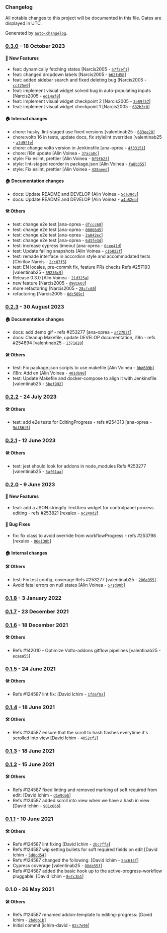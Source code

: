 ### Changelog

All notable changes to this project will be documented in this file. Dates are displayed in UTC.

Generated by [`auto-changelog`](https://github.com/CookPete/auto-changelog).

### [0.3.0](https://github.com/eea/volto-editing-progress/compare/0.2.3...0.3.0) - 18 October 2023

#### :rocket: New Features

- feat: dynamically fetching states [Narcis2005 - [`57f2ef1`](https://github.com/eea/volto-editing-progress/commit/57f2ef1224609d374b0dd009d3d7956ddc106a10)]
- feat: changed dropdown labels [Narcis2005 - [`b62fd58`](https://github.com/eea/volto-editing-progress/commit/b62fd58133357f6849d5b7805b01d6316a4a605b)]
- feat: added sidebar search and fixed deleting bug [Narcis2005 - [`cc325e0`](https://github.com/eea/volto-editing-progress/commit/cc325e06d59f455a13b44199c5edd03b2ea51ce2)]
- feat: implement visual widget solved bug in auto-populating inputs [Narcis2005 - [`ed14af8`](https://github.com/eea/volto-editing-progress/commit/ed14af83d8ed042fcc2df7e8eeb40d4758c95999)]
- feat: implement visual widget checkpoint 2 [Narcis2005 - [`3e89f57`](https://github.com/eea/volto-editing-progress/commit/3e89f57c4c10e75b252c30038a9d81bc78d9f5f4)]
- feat: implement visual widget checkpoint 1 [Narcis2005 - [`682b3c0`](https://github.com/eea/volto-editing-progress/commit/682b3c0a8ff46edf6611edb0e1547a0758eb0dcb)]

#### :house: Internal changes

- chore: husky, lint-staged use fixed versions [valentinab25 - [`683ee28`](https://github.com/eea/volto-editing-progress/commit/683ee28cef19a185ba6ab681d184cf6386513d3d)]
- chore:volto 16 in tests, update docs, fix stylelint overrides [valentinab25 - [`a7d9ffe`](https://github.com/eea/volto-editing-progress/commit/a7d9ffe0e43b7e2ad6108abd46b613f6760775c0)]
- chore: change volto version in Jenkinsfile [ana-oprea - [`4f33151`](https://github.com/eea/volto-editing-progress/commit/4f3315126d0d646555eff0f4224221080fbebab9)]
- chore: i18n update [Alin Voinea - [`37aca8c`](https://github.com/eea/volto-editing-progress/commit/37aca8c427e76082a3afe596ef27220e7adfe978)]
- style: Fix eslint, prettier [Alin Voinea - [`0f9fb23`](https://github.com/eea/volto-editing-progress/commit/0f9fb232de26e5e14e1e5c023b5f23185ccc7815)]
- style: lint-staged reorder in package.json [Alin Voinea - [`fa8b355`](https://github.com/eea/volto-editing-progress/commit/fa8b355ab801d0f5ef031766e3771484251d3d42)]
- style: Fix eslint, prettier [Alin Voinea - [`438aeed`](https://github.com/eea/volto-editing-progress/commit/438aeedb3053d3f4acc40eea2c24d77246bba704)]

#### :house: Documentation changes

- docs: Update README and DEVELOP [Alin Voinea - [`5ca39d5`](https://github.com/eea/volto-editing-progress/commit/5ca39d5c8245872287916717e788d5f1fa229d27)]
- docs: Update README and DEVELOP [Alin Voinea - [`a4a82eb`](https://github.com/eea/volto-editing-progress/commit/a4a82eb797d82dee5e80faff86db6c32dbc2ef52)]

#### :hammer_and_wrench: Others

- test: change e2e test [ana-oprea - [`dfccc68`](https://github.com/eea/volto-editing-progress/commit/dfccc68e17abe6c9dd15bbc70d31ce0273df2398)]
- test: change e2e test [ana-oprea - [`00066d5`](https://github.com/eea/volto-editing-progress/commit/00066d50dc3a2e42c31f50bde3c4ebbf285bf466)]
- test: change e2e test [ana-oprea - [`2a842ec`](https://github.com/eea/volto-editing-progress/commit/2a842ecadaa9d1b9d8bdbb3e9f11ff0d40187a6d)]
- test: change e2e test [ana-oprea - [`6d3fe3d`](https://github.com/eea/volto-editing-progress/commit/6d3fe3d3618b4863958144370642f9330e681da6)]
- test: increase cypress timeout [ana-oprea - [`6cee41d`](https://github.com/eea/volto-editing-progress/commit/6cee41d76648101ac7701f647911c3a717f42275)]
- test: Update failing snapshots [Alin Voinea - [`c1b022f`](https://github.com/eea/volto-editing-progress/commit/c1b022f39c9ff8ee1f6a9732eb2ba7f58b7e8492)]
- test: remade interface in accordion style and accommodated tests [Chirilov Narcis - [`2cc87f5`](https://github.com/eea/volto-editing-progress/commit/2cc87f5456cf9610be6c883877b4ec87e5613ede)]
- test: EN locales, pre-commit fix, feature PRs checks Refs #257193 [valentinab25 - [`59236c9`](https://github.com/eea/volto-editing-progress/commit/59236c9381b5d1f2059086d1f61823a1ec2309b0)]
- Release 0.3.0 [Alin Voinea - [`21d325a`](https://github.com/eea/volto-editing-progress/commit/21d325a8f265c21fb3bf78a5ad2fe037aa86040e)]
- new feature [Narcis2005 - [`d981603`](https://github.com/eea/volto-editing-progress/commit/d981603df4204eab8a650df92521201a299ea75e)]
- more refactoring [Narcis2005 - [`28cfc60`](https://github.com/eea/volto-editing-progress/commit/28cfc6021b4ee328cecbef285b9ed2296891c7e9)]
- refactoring [Narcis2005 - [`8dc569c`](https://github.com/eea/volto-editing-progress/commit/8dc569cf2b21a7528a77ee55881b56c11a4ad3c6)]
### [0.2.3](https://github.com/eea/volto-editing-progress/compare/0.2.2...0.2.3) - 30 August 2023

#### :house: Documentation changes

- docs: add demo gif - refs #253277 [ana-oprea - [`a42702f`](https://github.com/eea/volto-editing-progress/commit/a42702f0a101694e699f79bf864fd264e6d753a0)]
- docs: Cleanup Makefile, update DEVELOP documentation, i18n - refs #254894 [valentinab25 - [`1371828`](https://github.com/eea/volto-editing-progress/commit/1371828670a3ccf59a79e19673282d3e17bd1ae1)]

#### :hammer_and_wrench: Others

- test: Fix package.json scripts to use makefile [Alin Voinea - [`0bd609b`](https://github.com/eea/volto-editing-progress/commit/0bd609b8007a86bd5908a2742048eb7a1580eb5e)]
- i18n: Add en [Alin Voinea - [`401d698`](https://github.com/eea/volto-editing-progress/commit/401d69829f547362209afbecacb3842788e123f7)]
- test: Update Makefile and docker-compose to align it with Jenkinsfile [valentinab25 - [`5bef992`](https://github.com/eea/volto-editing-progress/commit/5bef9923d23f7131f49ec393ce1581dfb3a24d2a)]
### [0.2.2](https://github.com/eea/volto-editing-progress/compare/0.2.1...0.2.2) - 24 July 2023

#### :hammer_and_wrench: Others

- test: add e2e tests for EditingProgress - refs #254313 [ana-oprea - [`9df86f5`](https://github.com/eea/volto-editing-progress/commit/9df86f55d26c75655036d922bcc422a4b1261471)]
### [0.2.1](https://github.com/eea/volto-editing-progress/compare/0.2.0...0.2.1) - 12 June 2023

#### :hammer_and_wrench: Others

- test: jest should look for addons in node_modules Refs #253277 [valentinab25 - [`5af61aa`](https://github.com/eea/volto-editing-progress/commit/5af61aa64bdabe0f220a556cb9ec25789f7ebf82)]
### [0.2.0](https://github.com/eea/volto-editing-progress/compare/0.1.8...0.2.0) - 9 June 2023

#### :rocket: New Features

- feat: add a JSON.stringify TextArea widget for controlpanel process editing - refs #253821 [rexalex - [`ac240d2`](https://github.com/eea/volto-editing-progress/commit/ac240d2c515b7e18482d9a530ae3bce16632e8a1)]

#### :bug: Bug Fixes

- fix: fix class to avoid override from workflowProgress - refs #253798 [rexalex - [`86e138b`](https://github.com/eea/volto-editing-progress/commit/86e138b3e2b14c569f2db6dc0c6b67d28cb6e1e9)]

#### :house: Internal changes


#### :hammer_and_wrench: Others

- test: Fix test config, coverage Refs #253277 [valentinab25 - [`206e055`](https://github.com/eea/volto-editing-progress/commit/206e0556c70598664997cafa14293f6caf49ac30)]
- Avoid fatal errors on null states [Alin Voinea - [`571d00b`](https://github.com/eea/volto-editing-progress/commit/571d00bddd7ee5ace272a4e324870c9f4eeb9948)]
### [0.1.8](https://github.com/eea/volto-editing-progress/compare/0.1.7...0.1.8) - 3 January 2022

### [0.1.7](https://github.com/eea/volto-editing-progress/compare/0.1.6...0.1.7) - 23 December 2021

### [0.1.6](https://github.com/eea/volto-editing-progress/compare/0.1.5...0.1.6) - 18 December 2021

#### :hammer_and_wrench: Others

- Refs #142010 - Optimize Volto-addons gitflow pipelines [valentinab25 - [`ecaea55`](https://github.com/eea/volto-editing-progress/commit/ecaea55e1987fdcf4228075fa05414f71922ba0c)]
### [0.1.5](https://github.com/eea/volto-editing-progress/compare/0.1.4...0.1.5) - 24 June 2021

#### :hammer_and_wrench: Others

- Refs #124587 lint fix: [David Ichim - [`1fdaf0a`](https://github.com/eea/volto-editing-progress/commit/1fdaf0a2b7d003bc4c153b33f3d42dc02ed0359b)]
### [0.1.4](https://github.com/eea/volto-editing-progress/compare/0.1.3...0.1.4) - 18 June 2021

#### :hammer_and_wrench: Others

- Refs #124587 ensure that the scroll to hash flashes everytime it's scrolled into view [David Ichim - [`4052cf2`](https://github.com/eea/volto-editing-progress/commit/4052cf212e74690ca5f43adf79b679aef2167358)]
### [0.1.3](https://github.com/eea/volto-editing-progress/compare/0.1.2...0.1.3) - 18 June 2021

### [0.1.2](https://github.com/eea/volto-editing-progress/compare/0.1.1...0.1.2) - 15 June 2021

#### :hammer_and_wrench: Others

- Refs #124587 fixed linting and removed marking of soft required from edit: [David Ichim - [`d1e9deb`](https://github.com/eea/volto-editing-progress/commit/d1e9debedb5ca0d0b78570e188ed0df81211588f)]
- Refs #124587 added scroll into view when we have a hash in view [David Ichim - [`901c66b`](https://github.com/eea/volto-editing-progress/commit/901c66bd90f8050a6664ca85770de6b709d48d29)]
### [0.1.1](https://github.com/eea/volto-editing-progress/compare/0.1.0...0.1.1) - 10 June 2021

#### :hammer_and_wrench: Others

- Refs #124587 lint fixing [David Ichim - [`2bc7ffa`](https://github.com/eea/volto-editing-progress/commit/2bc7ffa48535a1f032bfbfa242f0d0f9c09ad9b2)]
- Refs #124587 wip setting bullets for soft required fields on edit [David Ichim - [`5d0cd54`](https://github.com/eea/volto-editing-progress/commit/5d0cd54200117bda9b2fb9bb1ec56f270b6d3c33)]
- Refs #124587 changed the following: [David Ichim - [`5ac614f`](https://github.com/eea/volto-editing-progress/commit/5ac614f89fd9bef5775052f5ec1a171256235d1e)]
- Cypress coverage [valentinab25 - [`88de55f`](https://github.com/eea/volto-editing-progress/commit/88de55fc070dc902cec92d2511d0748d5ce32d1f)]
- Refs #124587 added the basic hook up to the active-progress-workflow pluggable: [David Ichim - [`8efc3b1`](https://github.com/eea/volto-editing-progress/commit/8efc3b1973a31a59af7ba528abb418516c324ede)]
### 0.1.0 - 26 May 2021

#### :hammer_and_wrench: Others

- Refs #124587 renamed addon-template to editing-progress: [David Ichim - [`2bd0b1b`](https://github.com/eea/volto-editing-progress/commit/2bd0b1b61398131bbdc12c01f9d47ed5b74862bf)]
- Initial commit [ichim-david - [`82c7e96`](https://github.com/eea/volto-editing-progress/commit/82c7e96c4b63a9a164c0dbae0908fceb52c213d6)]
